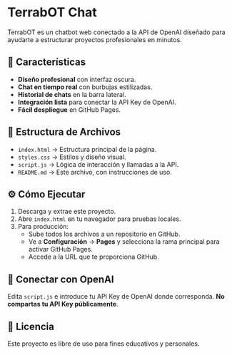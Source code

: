 # TerrabOT Chat

TerrabOT es un chatbot web conectado a la API de OpenAI diseñado para ayudarte a estructurar proyectos profesionales en minutos.

## 🚀 Características

- **Diseño profesional** con interfaz oscura.
- **Chat en tiempo real** con burbujas estilizadas.
- **Historial de chats** en la barra lateral.
- **Integración lista** para conectar la API Key de OpenAI.
- **Fácil despliegue** en GitHub Pages.

## 📂 Estructura de Archivos

- `index.html` → Estructura principal de la página.
- `styles.css` → Estilos y diseño visual.
- `script.js` → Lógica de interacción y llamadas a la API.
- `README.md` → Este archivo, con instrucciones de uso.

## ⚙️ Cómo Ejecutar

1. Descarga y extrae este proyecto.
2. Abre `index.html` en tu navegador para pruebas locales.
3. Para producción:
   - Sube todos los archivos a un repositorio en GitHub.
   - Ve a **Configuración** → **Pages** y selecciona la rama principal para activar GitHub Pages.
   - Accede a la URL que te proporciona GitHub.

## 🔑 Conectar con OpenAI

Edita `script.js` e introduce tu API Key de OpenAI donde corresponda. **No compartas tu API Key públicamente**.

## 📜 Licencia

Este proyecto es libre de uso para fines educativos y personales.
